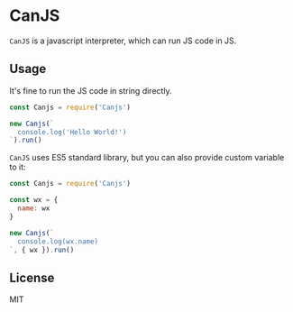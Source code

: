 # CanJS

`CanJS` is a javascript interpreter, which can run JS code in JS.

## Usage
It's fine to run the JS code in string directly.
```javascript
const Canjs = require('Canjs')

new Canjs(`
  console.log('Hello World!')
`).run()
```

`CanJS` uses ES5 standard library, but you can also provide custom variable to it:
```javascript
const Canjs = require('Canjs')

const wx = {
  name: wx
}

new Canjs(`
  console.log(wx.name)
`, { wx }).run()
```

## License
MIT